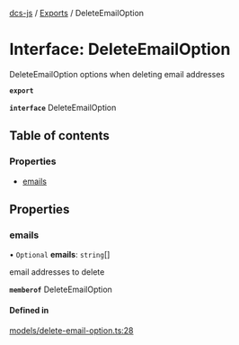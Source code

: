 [dcs-js](../README.md) / [Exports](../modules.md) / DeleteEmailOption

# Interface: DeleteEmailOption

DeleteEmailOption options when deleting email addresses

**`export`**

**`interface`** DeleteEmailOption

## Table of contents

### Properties

- [emails](DeleteEmailOption.md#emails)

## Properties

### <a id="emails" name="emails"></a> emails

• `Optional` **emails**: `string`[]

email addresses to delete

**`memberof`** DeleteEmailOption

#### Defined in

[models/delete-email-option.ts:28](https://github.com/unfoldingWord/dcs-js/blob/09d5a5e/models/delete-email-option.ts#L28)
